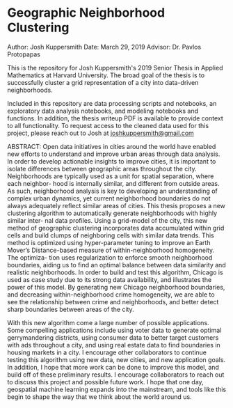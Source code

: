 # Geographic Neighborhood Clustering

Author: Josh Kuppersmith
Date: March 29, 2019
Advisor: Dr. Pavlos Protopapas

This is the repository for Josh Kuppersmith's 2019 Senior Thesis in Applied Mathematics at Harvard University. 
The broad goal of the thesis is to successfully cluster a grid representation of a city into data-driven neighborhoods.

Included in this repository are data processing scripts and notebooks, an exploratory data analysis notebooks, and modeling notebooks and functions. In addition, the thesis writeup PDF is available to provide context to all functionality. To request access to the cleaned data used for this project, please reach out to Josh at joshkuppersmith@gmail.com

ABSTRACT: Open data initiatives in cities around the world have enabled new efforts to understand and improve urban areas through data analysis. In order to develop actionable insights to improve cities, it is important to isolate differences between geographic areas throughout the city. Neighborhoods are typically used as a unit for spatial separation, where each neighbor- hood is internally similar, and different from outside areas. As such, neighborhood analysis is key to developing an understanding of complex urban dynamics, yet current neighborhood boundaries do not always adequately reflect similar areas of cities. This thesis proposes a new clustering algorithm to automatically generate neighborhoods with highly similar inter- nal data profiles. Using a grid-model of the city, this new method of geographic clustering incorporates data accumulated within grid cells and build clumps of neighboring cells with similar data trends. This method is optimized using hyper-parameter tuning to improve an Earth Mover’s Distance-based measure of within-neighborhood homogeneity. The optimiza- tion uses regularization to enforce smooth neighborhood boundaries, aiding us to find an optimal balance between data similarity and realistic neighborhoods. In order to build and test this algorithm, Chicago is used as case study due to its strong data availability, and illustrates the power of this model. By generating new Chicago neighborhood boundaries, and decreasing within-neighborhood crime homogeneity, we are able to see the relationship between crime and neighborhoods, and better detect sharp boundaries between areas of the city.

With this new algorithm come a large number of possible applications. Some compelling applications include using voter data to generate optimal gerrymandering districts, using consumer data to better target customers with ads throughout a city, and using real estate data to find boundaries in housing markets in a city. I encourage other collaborators to continue testing this algorithm using new data, new cities, and new application goals. In addition, I hope that more work can be done to improve this model, and build off of these preliminary results. I encourage collaborators to reach out to discuss this project and possible future work. I hope that one day, geospatial machine learning expands into the mainstream, and tools like this begin to shape the way that we think about the world around us.
